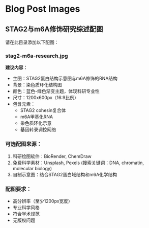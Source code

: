 # Blog Post Images

## STAG2与m6A修饰研究综述配图

请在此目录添加以下配图：

### stag2-m6a-research.jpg
**建议内容：** 
- 主图：STAG2蛋白结构示意图与m6A修饰的RNA结构
- 背景：染色质环化结构图
- 颜色：蓝色-绿色渐变主题，体现科研专业性
- 尺寸：1200x600px（16:9比例）
- 包含元素：
  - STAG2 cohesin复合体
  - m6A甲基化RNA
  - 染色质环化示意
  - 基因转录调控网络

### 可选配图来源：
1. 科研绘图软件：BioRender, ChemDraw
2. 免费科学素材：Unsplash, Pexels (搜索关键词：DNA, chromatin, molecular biology)
3. 自制示意图：结合STAG2蛋白域结构和m6A化学结构

### 配图要求：
- 高分辨率（至少1200px宽度）
- 专业科学风格
- 符合学术规范
- 无版权问题